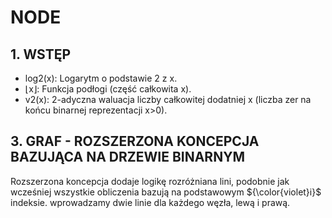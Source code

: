 # NODE

## 1. WSTĘP

- log2(x): Logarytm o podstawie 2 z x.
- ⌊x⌋: Funkcja podłogi (część całkowita x).
- v2(x): 2-adyczna waluacja liczby całkowitej dodatniej x (liczba zer na końcu binarnej reprezentacji x>0).

## 3. GRAF - ROZSZERZONA KONCEPCJA BAZUJĄCA NA DRZEWIE BINARNYM
Rozszerzona koncepcja dodaje logikę rozróżniana lini, podobnie jak wcześniej wszystkie obliczenia bazują na podstawowym ${\color{violet}i}$ indeksie.  wprowadzamy dwie linie dla każdego węzła, lewą i prawą.
